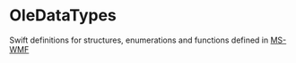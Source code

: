 # OleDataTypes

Swift definitions for structures, enumerations and functions defined in [MS-WMF](https://docs.microsoft.com/en-us/openspecs/windows_protocols/ms-wmf/)

